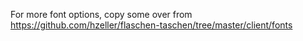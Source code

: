 For more font options, copy some over from
<https://github.com/hzeller/flaschen-taschen/tree/master/client/fonts>
